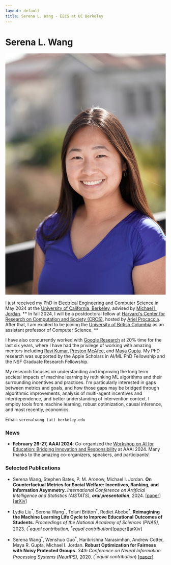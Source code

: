 ```yaml
---
layout: default
title: Serena L. Wang - EECS at UC Berkeley
---
```

	
	
# Serena L. Wang 

<img src="img/serena.jpg" alt="Photo" class="rightside_image">

I just received my PhD in Electrical Engineering and Computer Science in May 2024 at the [University of California, Berkeley](https://eecs.berkeley.edu/), advised by [Michael I. Jordan](https://people.eecs.berkeley.edu/~jordan/). ** In fall 2024, I will be a postdoctoral fellow at [Harvard's Center for Research on Computation and Society (CRCS)](https://crcs.seas.harvard.edu/), hosted by [Ariel Procaccia](https://procaccia.info/). After that, I am excited to be joining the [University of British Columbia](https://www.cs.ubc.ca/) as an assistant professor of Computer Science. **

I have also concurrently worked with [Google Research](https://research.google/people/SerenaLutongWang/) at 20% time for the last six years, where I have had the privilege of working with amazing mentors including [Ravi Kumar](https://sites.google.com/site/ravik53/), [Preston McAfee](https://mc4f.ee/), and [Maya Gupta](https://mayagupta.org/). My PhD research was supported by the Apple Scholars in AI/ML PhD Fellowship and the NSF Graduate Research Fellowship. 

My research focuses on understanding and improving the long term societal impacts of machine learning by rethinking ML algorithms and their surrounding incentives and practices. I'm particularly interested in gaps between metrics and goals, and how those gaps may be bridged through algorithmic improvements, analysis of multi-agent incentives and interdependence, and better understanding of intervention context. I employ tools from machine learning, robust optimization, causal inference, and most recently, economics.
			
Email: `serenalwang (at) berkeley.edu`

### News
- **February 26-27, AAAI 2024**: Co-organized the [Workshop on AI for Education: Bridging Innovation and Responsibility](https://ai4ed.cc/workshops/aaai2024) at AAAI 2024. Many thanks to the amazing co-organizers, speakers, and participants! 

### Selected Publications

* Serena Wang, Stephen Bates, P. M. Aronow, Michael I. Jordan.
**On Counterfactual Metrics for Social Welfare: Incentives, Ranking, and Information Asymmetry.** *International Conference on Artificial Intelligence and Statistics (AISTATS), **oral presentation***, 2024. [[paper]](https://proceedings.mlr.press/v238/wang24b/wang24b.pdf) [[arXiv]](https://arxiv.org/abs/2305.14595)

* Lydia Liu<sup>\*</sup>, Serena Wang<sup>\*</sup>, Tolani Britton<sup><span>&#8224;</span></sup>,  Rediet Abebe<sup><span>&#8224;</span></sup>. **Reimagining the Machine Learning Life Cycle to Improve Educational Outcomes of Students.** *Proceedings of the National Academy of Sciences (PNAS),* 2023.  (*<sup>\*</sup>equal contribution, <sup><span>&#8224;</span></sup>equal contribution*)[[paper]](https://www.pnas.org/doi/10.1073/pnas.2204781120)[[arXiv]](https://arxiv.org/abs/2209.03929)

* Serena Wang<sup>\*</sup>, Wenshuo Guo<sup>\*</sup>, Harikrishna Narasimhan, Andrew Cotter, Maya R. Gupta, Michael I. Jordan.
**Robust Optimization for Fairness with Noisy Protected Groups.** *34th Conference on Neural Information Processing Systems (NeurIPS),* 2020. (*<sup>\*</sup>equal contribution*) [[paper]](https://proceedings.neurips.cc//paper/2020/file/37d097caf1299d9aa79c2c2b843d2d78-Paper.pdf) 

